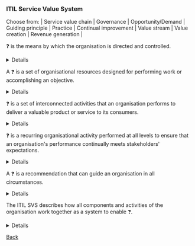 ### ITIL Service Value System

Choose from: | Service value chain | Governance | Opportunity/Demand | Guiding principle | Practice | Continual improvement | Value stream | Value creation | Revenue generation |

&#10067; is the means by which the organisation is directed and controlled.
<details>
<b>Governance</b> is the means by which the organisation is directed and controlled.
</details>

A &#10067; is a set of organisational resources designed for performing work or accomplishing an objective.
<details>
A <b>practice</b> is a set of organisational resources designed for performing work or accomplishing an objective.
</details>

&#10067; is a set of interconnected activities that an organisation performs to deliver a valuable product or service to its consumers.
<details>
<b>Service Value Chain</b> is a set of interconnected activities that an organisation performs to deliver a valuable product or service to its consumers.
</details>

&#10067; is a recurring organisational activity performed at all levels to ensure that an organisation's performance continually meets stakeholders' expectations.
<details>
<b>Continual Improvement</b> is a recurring organisational activity performed at all levels to ensure that an organisation's performance continually meets stakeholders' expectations.
</details>

A &#10067; is a recommendation that can guide an organisation in all circumstances.
<details>
A <b>Guiding Principle</b> is a recommendation that can guide an organisation in all circumstances.
</details>

The ITIL SVS describes how all components and activities of the organisation work together as a system to enable &#10067;.
<details>
The ITIL SVS describes how all components and activities of the organisation work together as a system to enable <b>Value Creation</b>.
</details>

[Back](README.md)
